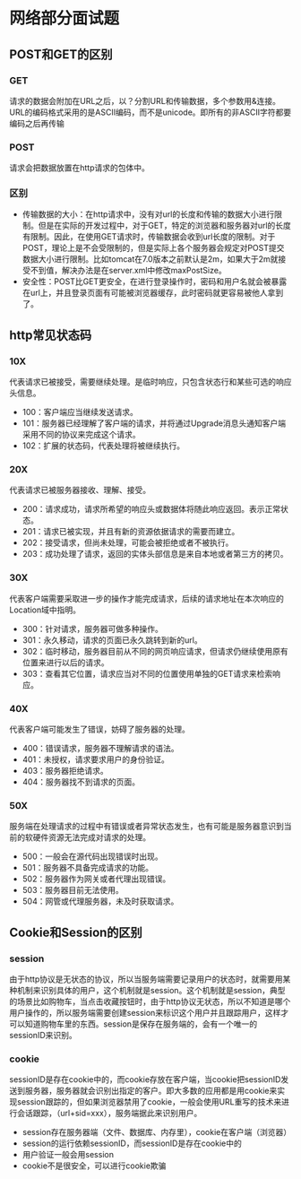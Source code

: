 #  网络部分面试题

##  POST和GET的区别

###  GET

请求的数据会附加在URL之后，以？分割URL和传输数据，多个参数用&连接。URL的编码格式采用的是ASCII编码，而不是unicode。即所有的非ASCII字符都要编码之后再传输

###  POST

请求会把数据放置在http请求的包体中。

###  区别

- 传输数据的大小：在http请求中，没有对url的长度和传输的数据大小进行限制。但是在实际的开发过程中，对于GET，特定的浏览器和服务器对url的长度有限制。因此，在使用GET请求时，传输数据会收到url长度的限制。对于POST，理论上是不会受限制的，但是实际上各个服务器会规定对POST提交数据大小进行限制。比如tomcat在7.0版本之前默认是2m，如果大于2m就接受不到值，解决办法是在server.xml中修改maxPostSize。
- 安全性：POST比GET更安全，在进行登录操作时，密码和用户名就会被暴露在url上，并且登录页面有可能被浏览器缓存，此时密码就更容易被他人拿到了。

##  http常见状态码

### 10X

代表请求已被接受，需要继续处理。是临时响应，只包含状态行和某些可选的响应头信息。

- 100：客户端应当继续发送请求。
- 101：服务器已经理解了客户端的请求，并将通过Upgrade消息头通知客户端采用不同的协议来完成这个请求。
- 102：扩展的状态码，代表处理将被继续执行。

###  20X

代表请求已被服务器接收、理解、接受。

- 200：请求成功，请求所希望的响应头或数据体将随此响应返回。表示正常状态。
- 201：请求已被实现，并且有新的资源依据请求的需要而建立。
- 202：接受请求，但尚未处理，可能会被拒绝或者不被执行。
- 203：成功处理了请求，返回的实体头部信息是来自本地或者第三方的拷贝。

###  30X

代表客户端需要采取进一步的操作才能完成请求，后续的请求地址在本次响应的Location域中指明。

- 300：针对请求，服务器可做多种操作。
- 301：永久移动，请求的页面已永久跳转到新的url。
- 302：临时移动，服务器目前从不同的网页响应请求，但请求仍继续使用原有位置来进行以后的请求。
- 303：查看其它位置，请求应当对不同的位置使用单独的GET请求来检索响应。

###  40X

代表客户端可能发生了错误，妨碍了服务器的处理。

- 400：错误请求，服务器不理解请求的语法。
- 401：未授权，请求要求用户的身份验证。
- 403：服务器拒绝请求。
- 404：服务器找不到请求的页面。

###  50X

服务端在处理请求的过程中有错误或者异常状态发生，也有可能是服务器意识到当前的软硬件资源无法完成对请求的处理。

- 500：一般会在源代码出现错误时出现。
- 501：服务器不具备完成请求的功能。
- 502：服务器作为网关或者代理出现错误。
- 503：服务器目前无法使用。
- 504：网管或代理服务器，未及时获取请求。

##  Cookie和Session的区别

###  session

由于http协议是无状态的协议，所以当服务端需要记录用户的状态时，就需要用某种机制来识别具体的用户，这个机制就是session。这个机制就是session，典型的场景比如购物车，当点击收藏按钮时，由于http协议无状态，所以不知道是哪个用户操作的，所以服务端需要创建session来标识这个用户并且跟踪用户，这样才可以知道购物车里的东西。session是保存在服务端的，会有一个唯一的sessionID来识别。

###  cookie

sessionID是存在cookie中的，而cookie存放在客户端，当cookie把sessionID发送到服务器，服务器就会识别出指定的客户。即大多数的应用都是用cookie来实现session跟踪的，但如果浏览器禁用了cookie，一般会使用URL重写的技术来进行会话跟踪，（url+sid=xxx），服务端据此来识别用户。

- session存在服务器端（文件、数据库、内存里），cookie在客户端（浏览器）
- session的运行依赖sessionID，而sessionID是存在cookie中的
- 用户验证一般会用session
- cookie不是很安全，可以进行cookie欺骗